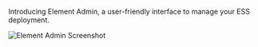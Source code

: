 Introducing Element Admin, a user-friendly interface to manage your ESS deployment.

![Element Admin Screenshot](https://github.com/user-attachments/assets/ee37deb6-d7e4-422d-8026-af948fcb251d)
